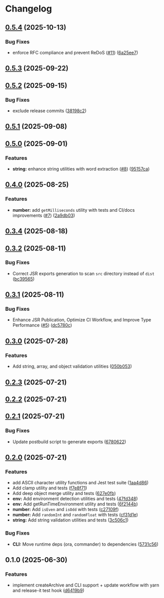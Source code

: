 # Changelog

## [0.5.4](https://github.com/teneplaysofficial/js-utils-kit/compare/v0.5.3...v0.5.4) (2025-10-13)

### Bug Fixes

- enforce RFC compliance and prevent ReDoS ([#11](https://github.com/teneplaysofficial/js-utils-kit/issues/11)) ([6a25ee7](https://github.com/teneplaysofficial/js-utils-kit/commit/6a25ee7f66b001296b00acff2fe4af4e0f01a903))

## [0.5.3](https://github.com/teneplaysofficial/js-utils-kit/compare/v0.5.2...v0.5.3) (2025-09-22)

## [0.5.2](https://github.com/teneplaysofficial/js-utils-kit/compare/v0.5.1...v0.5.2) (2025-09-15)

### Bug Fixes

- exclude release commits ([38198c2](https://github.com/teneplaysofficial/js-utils-kit/commit/38198c2ce6f9a581e3d990001e9db0ff60b4ae9d))

## [0.5.1](https://github.com/teneplaysofficial/js-utils-kit/compare/v0.5.0...v0.5.1) (2025-09-08)

## [0.5.0](https://github.com/teneplaysofficial/js-utils-kit/compare/v0.4.0...v0.5.0) (2025-09-01)

### Features

- **string:** enhance string utilities with word extraction ([#8](https://github.com/teneplaysofficial/js-utils-kit/issues/8)) ([95157ca](https://github.com/teneplaysofficial/js-utils-kit/commit/95157caf7c7fab2887f2892664e85b7056819f55))

## [0.4.0](https://github.com/teneplaysofficial/js-utils-kit/compare/v0.3.4...v0.4.0) (2025-08-25)

### Features

- **number:** add `getMilliseconds` utility with tests and CI/docs improvements ([#7](https://github.com/teneplaysofficial/js-utils-kit/issues/7)) ([2a9db03](https://github.com/teneplaysofficial/js-utils-kit/commit/2a9db03fa18e28dc77442d09298d1f7afe9e8cb7))

## [0.3.4](https://github.com/teneplaysofficial/js-utils-kit/compare/v0.3.2...v0.3.4) (2025-08-18)

## [0.3.2](https://github.com/teneplaysofficial/js-utils-kit/compare/v0.3.1...v0.3.2) (2025-08-11)

### Bug Fixes

- Correct JSR exports generation to scan `src` directory instead of `dist` ([bc39565](https://github.com/teneplaysofficial/js-utils-kit/commit/bc39565d326a77900ea5c3e64ff7c676e7f10166))

## [0.3.1](https://github.com/teneplaysofficial/js-utils-kit/compare/v0.3.0...v0.3.1) (2025-08-11)

### Bug Fixes

- Enhance JSR Publication, Optimize CI Workflow, and Improve Type Performance ([#5](https://github.com/teneplaysofficial/js-utils-kit/issues/5)) ([dc5780c](https://github.com/teneplaysofficial/js-utils-kit/commit/dc5780c7459910205df1348d7a71030f39cea3d8))

## [0.3.0](https://github.com/teneplaysofficial/js-utils-kit/compare/v0.2.3...v0.3.0) (2025-07-28)

### Features

- Add string, array, and object validation utilities ([050b053](https://github.com/teneplaysofficial/js-utils-kit/commit/050b0538bd0955722f194409e8e13e7118dfd9be))

## [0.2.3](https://github.com/TenEplaysOfficial/js-utils-kit/compare/v0.2.2...v0.2.3) (2025-07-21)

## [0.2.2](https://github.com/TenEplaysOfficial/js-utils-kit/compare/v0.2.1...v0.2.2) (2025-07-21)

## [0.2.1](https://github.com/TenEplaysOfficial/js-utils-kit/compare/v0.2.0...v0.2.1) (2025-07-21)

### Bug Fixes

- Update postbuild script to generate exports ([6780622](https://github.com/TenEplaysOfficial/js-utils-kit/commit/6780622fae2a40eacaef35c1ed865a51b9037a3d))

## [0.2.0](https://github.com/TenEplaysOfficial/js-utils-kit/compare/v0.1.0...v0.2.0) (2025-07-21)

### Features

- add ASCII character utility functions and Jest test suite ([1aa4d86](https://github.com/TenEplaysOfficial/js-utils-kit/commit/1aa4d869634100887688280358cc4d6397fc0cc8))
- Add clamp utility and tests ([f7e8f71](https://github.com/TenEplaysOfficial/js-utils-kit/commit/f7e8f71221b75ad3330e0f60553a0e3ca9486a74))
- Add deep object merge utility and tests ([627e0fb](https://github.com/TenEplaysOfficial/js-utils-kit/commit/627e0fbb76ba7b76370eff4a2287cd6cb862c07a))
- **env:** Add environment detection utilities and tests ([47fd348](https://github.com/TenEplaysOfficial/js-utils-kit/commit/47fd348f097a619998da4ce16e1f276a769b89da))
- **env:** Add getRunTimeEnvironment utility and tests ([6f2144b](https://github.com/TenEplaysOfficial/js-utils-kit/commit/6f2144babcdf3f96e94a864e57c1ba5de4d69ce8))
- **number:** Add `isEven` and `isOdd` with tests ([c27109f](https://github.com/TenEplaysOfficial/js-utils-kit/commit/c27109fc9da08fe77dd0dfc332efdffcebb9e923))
- **number:** Add `randomInt` and `randomFloat` with tests ([cf31d1e](https://github.com/TenEplaysOfficial/js-utils-kit/commit/cf31d1e551adfc3e7c83899beef087170025bf95))
- **string:** Add string validation utilities and tests ([3c506c1](https://github.com/TenEplaysOfficial/js-utils-kit/commit/3c506c15a6c4d6ed7391443a1f3499a7ed977f79))

### Bug Fixes

- **CLI:** Move runtime deps (ora, commander) to dependencies ([5731c56](https://github.com/TenEplaysOfficial/js-utils-kit/commit/5731c568480893b53abb0d22f1d97fb7b461bfe0))

## 0.1.0 (2025-06-30)

### Features

- implement createArchive and CLI support + update workflow with yarn and release-it test hook ([d6419b9](https://github.com/TenEplaysOfficial/js-utils-kit/commit/d6419b97bac4662ea8edc4af519f18e1b7279688))
